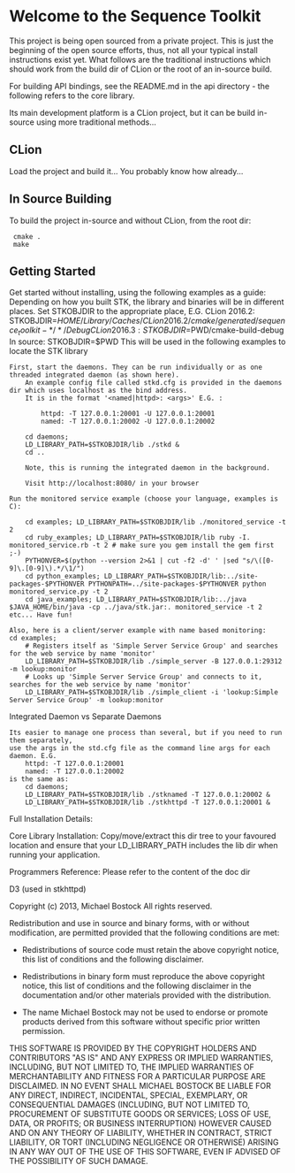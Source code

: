 # Welcome to the Sequence Toolkit

This project is being open sourced from a private project. This is just the beginning of the open source efforts,
thus, not all your typical install instructions exist yet. What follows are the traditional instructions which
should work from the build dir of CLion or the root of an in-source build.

For building API bindings, see the README.md in the api directory - the following refers to the core library.

Its main development platform is a CLion project, but it can be build in-source using more traditional methods... 

## CLion

Load the project and build it... You probably know how already...

## In Source Building

To build the project in-source and without CLion, from the root dir:

```
 cmake .
 make
```



## Getting Started

Get started without installing, using the following examples as a guide:
	Depending on how you built STK, the library and binaries will be in different places. Set STKOBJDIR to the appropriate place, E.G.
		CLion 2016.2: STKOBJDIR=$HOME/Library/Caches/CLion2016.2/cmake/generated/sequence_toolkit-*/*/Debug
		CLion 2016.3: STKOBJDIR=$PWD/cmake-build-debug
		In source: STKOBJDIR=$PWD
	This will be used in the following examples to locate the STK library

	First, start the daemons. They can be run individually or as one threaded integrated daemon (as shown here).
		An example config file called stkd.cfg is provided in the daemons dir which uses localhost as the bind address.
		It is in the format '<named|httpd>: <args>' E.G. :
		
            httpd: -T 127.0.0.1:20001 -U 127.0.0.1:20001
            named: -T 127.0.0.1:20002 -U 127.0.0.1:20002

		cd daemons;
		LD_LIBRARY_PATH=$STKOBJDIR/lib ./stkd &
		cd ..
		
		Note, this is running the integrated daemon in the background.
		
		Visit http://localhost:8080/ in your browser

	Run the monitored service example (choose your language, examples is C):
	
		cd examples; LD_LIBRARY_PATH=$STKOBJDIR/lib ./monitored_service -t 2
		cd ruby_examples; LD_LIBRARY_PATH=$STKOBJDIR/lib ruby -I. monitored_service.rb -t 2 # make sure you gem install the gem first ;-)
		PYTHONVER=$(python --version 2>&1 | cut -f2 -d' ' |sed "s/\([0-9]\.[0-9]\).*/\1/")
		cd python_examples; LD_LIBRARY_PATH=$STKOBJDIR/lib:../site-packages-$PYTHONVER PYTHONPATH=../site-packages-$PYTHONVER python monitored_service.py -t 2
		cd java_examples; LD_LIBRARY_PATH=$STKOBJDIR/lib:../java $JAVA_HOME/bin/java -cp ../java/stk.jar:. monitored_service -t 2
	etc... Have fun!

	Also, here is a client/server example with name based monitoring:
	cd examples;
		# Registers itself as 'Simple Server Service Group' and searches for the web service by name 'monitor'
		LD_LIBRARY_PATH=$STKOBJDIR/lib ./simple_server -B 127.0.0.1:29312 -m lookup:monitor
		# Looks up 'Simple Server Service Group' and connects to it, searches for the web service by name 'monitor'
		LD_LIBRARY_PATH=$STKOBJDIR/lib ./simple_client -i 'lookup:Simple Server Service Group' -m lookup:monitor

Integrated Daemon vs Separate Daemons

	Its easier to manage one process than several, but if you need to run them separately,
	use the args in the std.cfg file as the command line args for each daemon. E.G.
		httpd: -T 127.0.0.1:20001
		named: -T 127.0.0.1:20002
	is the same as:
		cd daemons;
		LD_LIBRARY_PATH=$STKOBJDIR/lib ./stknamed -T 127.0.0.1:20002 &
		LD_LIBRARY_PATH=$STKOBJDIR/lib ./stkhttpd -T 127.0.0.1:20001 &

Full Installation Details:

Core Library Installation:
	Copy/move/extract this dir tree to your favoured location and ensure that your LD_LIBRARY_PATH includes the lib dir when running your application.

Programmers Reference:
	Please refer to the content of the doc dir

D3 (used in stkhttpd)

Copyright (c) 2013, Michael Bostock
All rights reserved.

Redistribution and use in source and binary forms, with or without
modification, are permitted provided that the following conditions are met:

* Redistributions of source code must retain the above copyright notice, this
  list of conditions and the following disclaimer.

* Redistributions in binary form must reproduce the above copyright notice,
  this list of conditions and the following disclaimer in the documentation
  and/or other materials provided with the distribution.

* The name Michael Bostock may not be used to endorse or promote products
  derived from this software without specific prior written permission.

THIS SOFTWARE IS PROVIDED BY THE COPYRIGHT HOLDERS AND CONTRIBUTORS "AS IS"
AND ANY EXPRESS OR IMPLIED WARRANTIES, INCLUDING, BUT NOT LIMITED TO, THE
IMPLIED WARRANTIES OF MERCHANTABILITY AND FITNESS FOR A PARTICULAR PURPOSE ARE
DISCLAIMED. IN NO EVENT SHALL MICHAEL BOSTOCK BE LIABLE FOR ANY DIRECT,
INDIRECT, INCIDENTAL, SPECIAL, EXEMPLARY, OR CONSEQUENTIAL DAMAGES (INCLUDING,
BUT NOT LIMITED TO, PROCUREMENT OF SUBSTITUTE GOODS OR SERVICES; LOSS OF USE,
DATA, OR PROFITS; OR BUSINESS INTERRUPTION) HOWEVER CAUSED AND ON ANY THEORY
OF LIABILITY, WHETHER IN CONTRACT, STRICT LIABILITY, OR TORT (INCLUDING
NEGLIGENCE OR OTHERWISE) ARISING IN ANY WAY OUT OF THE USE OF THIS SOFTWARE,
EVEN IF ADVISED OF THE POSSIBILITY OF SUCH DAMAGE.
